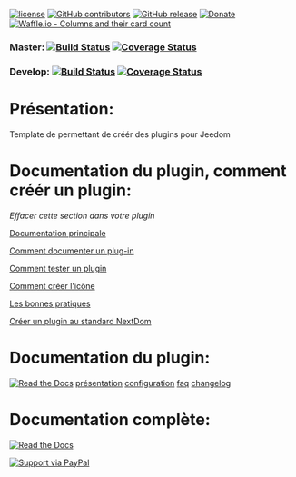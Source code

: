 
[![license](https://img.shields.io/github/license/NextDom/plugin-ExtraTemplate.svg)](./LICENSE) [![GitHub contributors](https://img.shields.io/github/contributors/NextDom/plugin-ExtraTemplate.svg)](../../graphs/contributors) [![GitHub release](https://img.shields.io/github/release/NextDom/plugin-ExtraTemplate.svg)](../../releases) [![Donate](https://img.shields.io/badge/Donate-PayPal-green.svg)](https://www.paypal.me/_USERNAME) [![Waffle.io - Columns and their card count](https://badge.waffle.io/NextDom/plugin-ExtraTemplate.svg?columns=all)](https://waffle.io/NextDom/plugin-ExtraTemplate)

### Master: [![Build Status](https://travis-ci.org/NextDom/plugin-ExtraTemplate.svg?branch=master)](https://travis-ci.org/NextDom/plugin-ExtraTemplate)  [![Coverage Status](https://coveralls.io/repos/github/NextDom/plugin-ExtraTemplate/badge.svg?branch=master)](https://coveralls.io/github/NextDom/plugin-ExtraTemplate?branch=master)

### Develop: [![Build Status](https://travis-ci.org/NextDom/plugin-ExtraTemplate.svg?branch=develop)](https://travis-ci.org/NextDom/plugin-ExtraTemplate)  [![Coverage Status](https://coveralls.io/repos/github/NextDom/plugin-ExtraTemplate/badge.svg?branch=develop)](https://coveralls.io/github/NextDom/plugin-ExtraTemplate?branch=develop)

# Présentation:

Template de permettant de créér des plugins pour Jeedom

# Documentation du plugin, comment créér un plugin:

*Effacer cette section dans votre plugin*

[Documentation principale](https://github.com/rjullien/plugin-ExtraTemplate/blob/develop/docs/fr_FR/index-ExtraTemplate.md)

[Comment documenter un plug-in](https://github.com/NextDom/NextDom/wiki/Documentation-d'un-Plugin)

[Comment tester un plugin](https://github.com/NextDom/NextDom/wiki/Tester-un-plugin-avec-travis-ci)

[Comment créer l'icône](https://github.com/NextDom/NextDom/wiki/07-Cr%C3%A9ation-d'une-icone-plugin)

[Les bonnes pratiques](https://github.com/NextDom/NextDom/wiki/Bonnes-pratiques-pour-les-plugins)

[Créer un plugin au standard NextDom](https://github.com/NextDom/NextDom/wiki/PROJET-:-Crit%C3%A8re-de-validation-d'un-plugin)

# Documentation du plugin:
[![Read the Docs](https://img.shields.io/readthedocs/pip.svg)](docs/fr_FR/presentation.md)
[présentation](docs/fr_FR/presentation.md) [configuration](docs/fr_FR/configuration.md) [faq](docs/fr_FR/faq.md) [changelog](docs/fr_FR/changelog.md)

# Documentation complète:

[![Read the Docs](plugin_info/ExtraTemplate_icon.png)](https://NextDom.github.io/plugin-ExtraTemplate)


[![Support via PayPal](https://cdn.rawgit.com/twolfson/paypal-github-button/1.0.0/dist/button.svg)](https://www.paypal.me/_USERNAME/)
